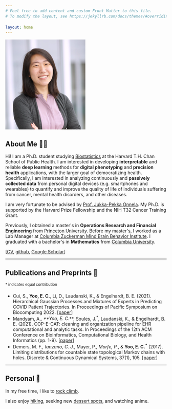 ```yaml
---
# Feel free to add content and custom Front Matter to this file.
# To modify the layout, see https://jekyllrb.com/docs/themes/#overriding-theme-defaults

layout: home
---
```


<img src="/pics/profile.PNG" width="250"/>

## About Me 👩‍🔬

Hi! I am a Ph.D. student studying [Biostatistics](https://hsph.harvard.edu/department/biostatistics/) at the Harvard T.H. Chan School of Public Health. I am interested in developing **interpretable** and reliable **deep learning** methods for **digital phenotyping** and **precision health** applications, with the larger goal of democratizing health. Specifically, I am interested in analyzing continuously and **passively collected data** from personal digital devices (e.g. smartphones and wearables) to quantify and improve the quality of life of individuals suffering from cancer, mental health disorders, and other diseases. 

I am very fortunate to be advised by [Prof. Jukka-Pekka Onnela](https://hsph.harvard.edu/research/onnela-lab/). My Ph.D. is supported by the Harvard Prize Fellowship and the NIH T32 Cancer Training Grant. 

Previously, I obtained a master's in **Operations Research and Financial Engineering** from [Princeton University](https://www.princeton.edu). Before my master's, I worked as a Lab Manager at [Columbia Zuckerman Mind Brain Behavior Institute]("https://zuckermaninstitute.columbia.edu/). I graduated with a bachelor's in **Mathematics** from [Columbia University](https://www.math.columbia.edu/).


\[[CV](/pdfs/elizabeth_yoo_cv.pdf), [github](https://github.com/elizabethyoo), [Google Scholar](https://scholar.google.com/citations?user=kXszJzwAAAAJ&hl=en&oi=ao)\]

---

## Publications and Preprints 📝

<sup>* indicates equal contribution</sup>
- Cui, S., **Yoo, E. C.**, Li, D., Laudanski, K., & Engelhardt, B. E. (2021). Hierarchical Gaussian Processes and
Mixtures of Experts in Predicting COVID Patient Trajectories. In Proceedings of Pacific Symposium on
Biocomputing 2022. \[[paper](http://psb.stanford.edu/psb-online/proceedings/psb22/cui.pdf)\]
- Mandyam, A.<sup>*</sup>, **Yoo, E. C.<sup>*</sup>**, Soules, J.<sup>*</sup>, Laudanski, K., & Engelhardt, B. E. (2021). COP-E-CAT: cleaning
and organization pipeline for EHR computational and analytic tasks. In Proceedings of the 12th ACM
Conference on Bioinformatics, Computational Biology, and Health Informatics (pp. 1-9). \[[paper](https://dl.acm.org/doi/pdf/10.1145/3459930.3469536)\] 
- Demers, M. F.<sup>*</sup>, Ianzano, C. J.<sup>*</sup>, Mayer, P.<sup>*</sup>, Morfe, P.<sup>*</sup>, & **Yoo, E. C.<sup>*</sup>** (2017). Limiting distributions for
countable state topological Markov chains with holes. Discrete & Continuous Dynamical Systems, 37(1), 105. \[[paper](/pdfs/2016.10.27.limiting_final.pdf)\] 

---

## Personal 🧗

In my free time, I like to [rock climb](/pics/climbing.jpg). 

I also enjoy [hiking](/pics/hiking.jpeg), seeking new [dessert spots](/pics/dessert.JPG), and watching anime.  
